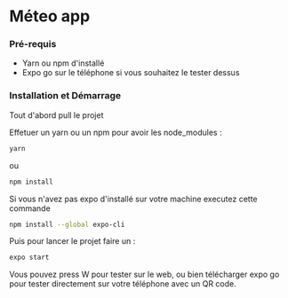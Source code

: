# Méteo app

### Pré-requis

- Yarn ou npm d'installé
- Expo go sur le téléphone si vous souhaitez le tester dessus

### Installation et Démarrage

Tout d'abord pull le projet

Effetuer un yarn ou un npm pour avoir les node_modules : 
```bash
yarn
```
ou
```bash
npm install
```

Si vous n'avez pas expo d'installé sur votre machine executez cette commande
```bash
npm install --global expo-cli
```

Puis pour lancer le projet faire un :
```bash
expo start
```

Vous pouvez press W pour tester sur le web, ou bien télécharger expo go pour tester directement sur votre
téléphone avec un QR code.

